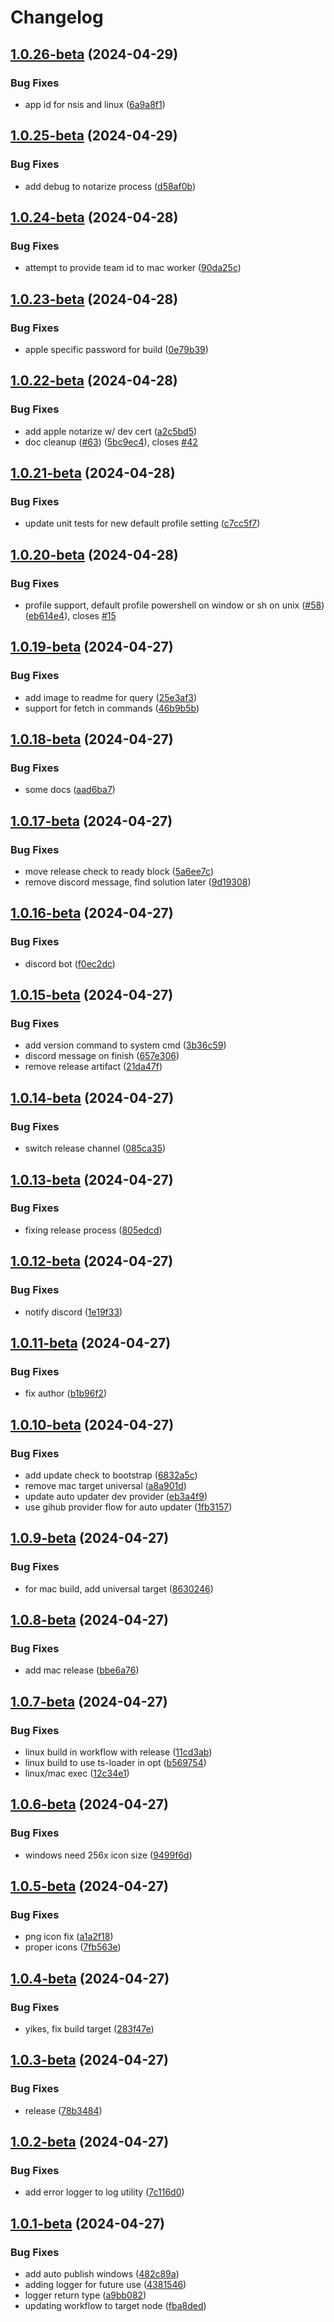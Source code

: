 # Changelog

## [1.0.26-beta](https://github.com/mterm-io/mterm/compare/v1.0.25-beta...v1.0.26-beta) (2024-04-29)


### Bug Fixes

* app id for nsis and linux ([6a9a8f1](https://github.com/mterm-io/mterm/commit/6a9a8f15ad3a8f2418f6177583dd5d3e08b73e53))

## [1.0.25-beta](https://github.com/mterm-io/mterm/compare/v1.0.24-beta...v1.0.25-beta) (2024-04-29)


### Bug Fixes

* add debug to notarize process ([d58af0b](https://github.com/mterm-io/mterm/commit/d58af0bfd13caec31c312def0a287f6f37cae22c))

## [1.0.24-beta](https://github.com/mterm-io/mterm/compare/v1.0.23-beta...v1.0.24-beta) (2024-04-28)


### Bug Fixes

* attempt to provide team id to mac worker ([90da25c](https://github.com/mterm-io/mterm/commit/90da25c1dd1b67e1f787a42588162ba8e2b3fac3))

## [1.0.23-beta](https://github.com/mterm-io/mterm/compare/v1.0.22-beta...v1.0.23-beta) (2024-04-28)


### Bug Fixes

* apple specific password for build ([0e79b39](https://github.com/mterm-io/mterm/commit/0e79b39546d524cd1c78c10fb91c6f7f02401b3f))

## [1.0.22-beta](https://github.com/mterm-io/mterm/compare/v1.0.21-beta...v1.0.22-beta) (2024-04-28)


### Bug Fixes

* add apple notarize w/ dev cert ([a2c5bd5](https://github.com/mterm-io/mterm/commit/a2c5bd5c73d12d06e055102d666ed63ce9364e5f))
* doc cleanup ([#63](https://github.com/mterm-io/mterm/issues/63))  ([5bc9ec4](https://github.com/mterm-io/mterm/commit/5bc9ec40eba9a084b07e5be640131251501f18fb)), closes [#42](https://github.com/mterm-io/mterm/issues/42)

## [1.0.21-beta](https://github.com/mterm-io/mterm/compare/v1.0.20-beta...v1.0.21-beta) (2024-04-28)


### Bug Fixes

* update unit tests for new default profile setting ([c7cc5f7](https://github.com/mterm-io/mterm/commit/c7cc5f712d41c247772903a667c7d6ece35def21))

## [1.0.20-beta](https://github.com/mterm-io/mterm/compare/v1.0.19-beta...v1.0.20-beta) (2024-04-28)


### Bug Fixes

* profile support, default profile powershell on window or sh on unix ([#58](https://github.com/mterm-io/mterm/issues/58)) ([eb614e4](https://github.com/mterm-io/mterm/commit/eb614e4a14bc212b2a5b7614bf214a8797cde0b4)), closes [#15](https://github.com/mterm-io/mterm/issues/15)

## [1.0.19-beta](https://github.com/mterm-io/mterm/compare/v1.0.18-beta...v1.0.19-beta) (2024-04-27)


### Bug Fixes

* add image to readme for query ([25e3af3](https://github.com/mterm-io/mterm/commit/25e3af30de91e04a6aa0112250513758aa5a6c1a))
* support for fetch in commands ([46b9b5b](https://github.com/mterm-io/mterm/commit/46b9b5b87cf036bd3ddcaeb5f8abc163dffd5d6f))

## [1.0.18-beta](https://github.com/mterm-io/mterm/compare/v1.0.17-beta...v1.0.18-beta) (2024-04-27)


### Bug Fixes

* some docs ([aad6ba7](https://github.com/mterm-io/mterm/commit/aad6ba73e24605187685f49d86201bad519d7e15))

## [1.0.17-beta](https://github.com/mterm-io/mterm/compare/v1.0.16-beta...v1.0.17-beta) (2024-04-27)


### Bug Fixes

* move release check to ready block ([5a6ee7c](https://github.com/mterm-io/mterm/commit/5a6ee7cf8a57492ed86d42ed46857a26d9c941c6))
* remove discord message, find solution later ([9d19308](https://github.com/mterm-io/mterm/commit/9d19308068256c9bdaae5277674ff1f0a9b56131))

## [1.0.16-beta](https://github.com/mterm-io/mterm/compare/v1.0.15-beta...v1.0.16-beta) (2024-04-27)


### Bug Fixes

* discord bot ([f0ec2dc](https://github.com/mterm-io/mterm/commit/f0ec2dce9a51a1904bf3e07b01fd8ca372138bc5))

## [1.0.15-beta](https://github.com/mterm-io/mterm/compare/v1.0.14-beta...v1.0.15-beta) (2024-04-27)


### Bug Fixes

* add version command to system cmd ([3b36c59](https://github.com/mterm-io/mterm/commit/3b36c5922517ba1d8a7a12fbf01556c962acaf6d))
* discord message on finish ([657e306](https://github.com/mterm-io/mterm/commit/657e306d1b1ab402aaab9677f5f9e2f59fd22699))
* remove release artifact ([21da47f](https://github.com/mterm-io/mterm/commit/21da47ff795d5de6be2252f560df684e5e83156b))

## [1.0.14-beta](https://github.com/mterm-io/mterm/compare/v1.0.13-beta...v1.0.14-beta) (2024-04-27)


### Bug Fixes

* switch release channel ([085ca35](https://github.com/mterm-io/mterm/commit/085ca359369556aea2466226f4001b635ad8c721))

## [1.0.13-beta](https://github.com/mterm-io/mterm/compare/v1.0.12-beta...v1.0.13-beta) (2024-04-27)


### Bug Fixes

* fixing release process ([805edcd](https://github.com/mterm-io/mterm/commit/805edcd09c10fd5329a9e0f18aac4d9b52d28e96))

## [1.0.12-beta](https://github.com/mterm-io/mterm/compare/v1.0.11-beta...v1.0.12-beta) (2024-04-27)


### Bug Fixes

* notify discord ([1e19f33](https://github.com/mterm-io/mterm/commit/1e19f335b28519649ebff7f6a71e24ee18583df5))

## [1.0.11-beta](https://github.com/mterm-io/mterm/compare/v1.0.10-beta...v1.0.11-beta) (2024-04-27)


### Bug Fixes

* fix author ([b1b96f2](https://github.com/mterm-io/mterm/commit/b1b96f244433359d845f63b731af949c7ce9fe03))

## [1.0.10-beta](https://github.com/mterm-io/mterm/compare/v1.0.9-beta...v1.0.10-beta) (2024-04-27)


### Bug Fixes

* add update check to bootstrap ([6832a5c](https://github.com/mterm-io/mterm/commit/6832a5c2f301519de6561324611fbb0b2776d716))
* remove mac target universal ([a8a901d](https://github.com/mterm-io/mterm/commit/a8a901d4e511b5b09a8dc6d67f7189205a83e1e5))
* update auto updater dev provider ([eb3a4f9](https://github.com/mterm-io/mterm/commit/eb3a4f9566c33f75a66315dc58058005d30850d8))
* use gihub provider flow for auto updater ([1fb3157](https://github.com/mterm-io/mterm/commit/1fb31572713fc74263c18964fb11ec8ad5aa50e8))

## [1.0.9-beta](https://github.com/mterm-io/mterm/compare/v1.0.8-beta...v1.0.9-beta) (2024-04-27)


### Bug Fixes

* for mac build, add universal target ([8630246](https://github.com/mterm-io/mterm/commit/863024637af04b4bc23996e954d18907ab9ca964))

## [1.0.8-beta](https://github.com/mterm-io/mterm/compare/v1.0.7-beta...v1.0.8-beta) (2024-04-27)


### Bug Fixes

* add mac release ([bbe6a76](https://github.com/mterm-io/mterm/commit/bbe6a7621f5e339695ba2733a9e2022881f0867b))

## [1.0.7-beta](https://github.com/mterm-io/mterm/compare/v1.0.6-beta...v1.0.7-beta) (2024-04-27)


### Bug Fixes

* linux build in workflow with release ([11cd3ab](https://github.com/mterm-io/mterm/commit/11cd3abfffb8779a33878dc92c0ba41b2ab2a613))
* linux build to use ts-loader in opt ([b569754](https://github.com/mterm-io/mterm/commit/b5697547a6e4f99e97887387d1a20c0e695b9efb))
* linux/mac exec ([12c34e1](https://github.com/mterm-io/mterm/commit/12c34e14cf52627be32fc1a2091047f068fef475))

## [1.0.6-beta](https://github.com/mterm-io/mterm/compare/v1.0.5-beta...v1.0.6-beta) (2024-04-27)


### Bug Fixes

* windows need 256x icon size ([9499f6d](https://github.com/mterm-io/mterm/commit/9499f6d961c65ea490ffbaa69d4ed3c21eb616e8))

## [1.0.5-beta](https://github.com/mterm-io/mterm/compare/v1.0.4-beta...v1.0.5-beta) (2024-04-27)


### Bug Fixes

* png icon fix ([a1a2f18](https://github.com/mterm-io/mterm/commit/a1a2f182ecadd9150baef5caae65c153640d1af3))
* proper icons ([7fb563e](https://github.com/mterm-io/mterm/commit/7fb563ec9588d8ca37a5a41a36402c3a96c81982))

## [1.0.4-beta](https://github.com/mterm-io/mterm/compare/v1.0.3-beta...v1.0.4-beta) (2024-04-27)


### Bug Fixes

* yikes, fix build target ([283f47e](https://github.com/mterm-io/mterm/commit/283f47e9bffd0b523c7efd18e76edb87e742ff4f))

## [1.0.3-beta](https://github.com/mterm-io/mterm/compare/v1.0.2-beta...v1.0.3-beta) (2024-04-27)


### Bug Fixes

* release ([78b3484](https://github.com/mterm-io/mterm/commit/78b3484f06acae03b65fa638e15c00f1d6bc15b4))

## [1.0.2-beta](https://github.com/mterm-io/mterm/compare/v1.0.1-beta...v1.0.2-beta) (2024-04-27)


### Bug Fixes

* add error logger to log utility ([7c116d0](https://github.com/mterm-io/mterm/commit/7c116d01f22b02efa6ecf3245ab48ce68a7cf12d))

## [1.0.1-beta](https://github.com/mterm-io/mterm/compare/1.0.0-beta...v1.0.1-beta) (2024-04-27)


### Bug Fixes

* add auto publish windows ([482c89a](https://github.com/mterm-io/mterm/commit/482c89aba38c08cf67c3b5d08f663060c8fb95be))
* adding logger for future use ([4381546](https://github.com/mterm-io/mterm/commit/43815469a6363255237d95d2a02ee2b17c7c3d57))
* logger return type ([a9bb082](https://github.com/mterm-io/mterm/commit/a9bb0823862cd9bad369db254f8459190111f01d))
* updating workflow to target node ([fba8ded](https://github.com/mterm-io/mterm/commit/fba8dedca4da3195a60890239a64755f71940d8f))
